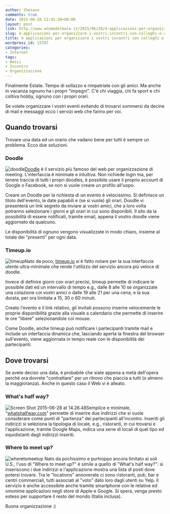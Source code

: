 ```yaml
---
author: thesave
comments: true
date: 2015-06-28 12:41:20+00:00
layout: post
link: http://www.atomodelmale.it/2015/06/28/4-applicazioni-per-organizzare-i-vostri-incontri-con-colleghi-e-amici/
slug: 4-applicazioni-per-organizzare-i-vostri-incontri-con-colleghi-e-amici
title: 4 applicazioni per organizzare i vostri incontri con colleghi e amici
wordpress_id: 15787
categories:
- Internet
tags:
- Amici
- Incontro
- Organizzazione
---
```


Finalmente Estate. Tempo di sollazzo e rimpatriate con gli amici. Ma anche in vacanza ognuno ha i propri "impegni". C'è chi viaggia, chi fa sport e chi coltiva hobby, ognuno con i propri orari.

Se volete organizzare i vostri eventi evitando di trovarvi sommersi da decine di mail e messaggi ecco i servizi web che fanno per voi.



## Quando trovarsi



Trovare una data ed un orario che vadano bene per tutti è sempre un problema. Ecco due soluzioni.



### Doodle



![doodle](http://www.atomodelmale.it/wp-content/uploads/2015/06/doodle-300x226.png)[Doodle](http://doodle.com/) è il servizio più famoso del web per organizzazione di meeting. L'interfaccia è minimale e intuitiva. Non richiede login ma, per tenere traccia di tutti i propri doodles, è possibile usare il proprio account di Google o Facebook, se non si vuole creare un profilo all'uopo.

Creare un Doodle per la richiesta di un evento è velocissimo. Si definisce un titolo dell'evento, le date papabili e (se si vuole) gli orari. Doodle vi presenterà un link segreto da inviare ai vostri amici, che a loro volta potranno selezionare i giorni e gli orari in cui sono disponibili. Il sito da la possibilità di essere notificati, tramite email, appena il vostro doodle viene aggiornato da qualcuno.

Le disponibilità di ognuno vengono visualizzate in modo chiaro, insieme al totale dei "presenti" per ogni data.



### Timeup.io



![timeup](http://www.atomodelmale.it/wp-content/uploads/2015/06/timeup-300x281.png)Nato da poco, [timeup.io](http://www.timeup.io/) si è fatto notare per la sua interfaccia utente ultra-minimale che rende l'utilizzo del servizio ancora più veloce di doodle.

Invece di definire giorni con orari precisi, timeup permette di indicare le possibile dati ed un intervallo di tempo e.g., dalle 8 alle 10 se organizzate una colazione coi vostri amici o dalle 19 alle 21 per una cena, e la sua durata, per ora limitata a 15, 30 o 60 minuti.

Creato l'evento e il link relativo, gli invitati possono inserire velocemente le proprie disponibilità grazie alla visuale a calendario che permette di inserire le ore "libere" selezionandole col mouse.

Come Doodle, anche timeup può notificare i partecipanti tramite mail e include un interfaccia dinamica che, lasciando aperta la finestra del browser sull'evento, viene aggiornata in tempo reale con le disponibilità dei partecipanti.





## Dove trovarsi



Se avete deciso una data, è probabile che siate appena a metà dell'opera perché ora dovrete "contrattare" per un ritrovo che piaccia a tutti (o almeno la maggioranza). Anche in questo caso il Web vi è alleato.



### What's half way?



![Screen Shot 2015-06-28 at 14.26.48](http://www.atomodelmale.it/wp-content/uploads/2015/06/Screen-Shot-2015-06-28-at-14.26.48-300x82.png)Semplice e minimale, "[whatshalfway.com](http://www.whatshalfway.com/)" permette di inserire due indirizzi che si vuole considerare come punti di "partenza" dei partecipanti all'incontro. Inseriti gli indirizzi si seleziona la tipologia di locale, e.g., ristoranti, in cui trovarsi e l'applicazione, tramite Google Maps, indica una serie di locali di quel tipo ed equidistanti dagli indirizzi inseriti.



### Where to meet up?



![wheretomeetup](http://www.atomodelmale.it/wp-content/uploads/2015/06/wheretomeetup-300x114.png)
Nato da pochissimo e purtroppo ancora limitato ai soli U.S., l'uso di "Where to meet up?" è simile a quello di "What's half way?": si inseriscono i due indirizzi e l'applicazione mostra una lista di posti dove potersi trovare. Tra le "locations" annoverate ci sono ristoranti, pub, bar e centri commerciali, tutti associati al "voto" dato loro dagli utenti su Yelp. Il servizio è anche accessibile anche tramite smartphone con le relative ed omonime applicazioni negli store di Apple e Google. Si spera, venga presto esteso per supportare il resto del mondo (Italia inclusa).

Buona organizzazione :)
